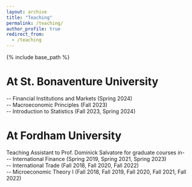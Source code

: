 ```yaml
---
layout: archive
title: "Teaching"
permalink: /teaching/
author_profile: true
redirect_from:
  - /teaching
---
```

{% include base_path %}

At St. Bonaventure University
======
-- Financial Institutions and Markets (Spring 2024) <br>
-- Macroeconomic Principles (Fall 2023) <br>
-- Introduction to Statistics (Fall 2023, Spring 2024) <br>

At Fordham University
======
Teaching Assistant to Prof. Dominick Salvatore for graduate courses in- <br>
-- International Finance (Spring 2019, Spring 2021, Spring 2023) <br>
-- International Trade (Fall 2018, Fall 2020, Fall 2022) <br>
-- Microeconomic Theory I (Fall 2018, Fall 2019, Fall 2020, Fall 2021, Fall 2022) <br>



